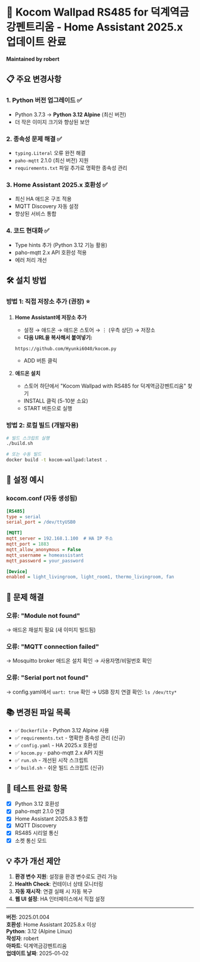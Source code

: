 # 🚀 Kocom Wallpad RS485 for 덕계역금강펜트리움 - Home Assistant 2025.x 업데이트 완료

**Maintained by robert**

## 📋 주요 변경사항

### 1. **Python 버전 업그레이드** ✅
- Python 3.7.3 → **Python 3.12 Alpine** (최신 버전)
- 더 작은 이미지 크기와 향상된 보안

### 2. **종속성 문제 해결** ✅
- `typing.Literal` 오류 완전 해결
- `paho-mqtt` 2.1.0 (최신 버전) 지원
- `requirements.txt` 파일 추가로 명확한 종속성 관리

### 3. **Home Assistant 2025.x 호환성** ✅
- 최신 HA 애드온 구조 적용
- MQTT Discovery 자동 설정
- 향상된 서비스 통합

### 4. **코드 현대화** ✅
- Type hints 추가 (Python 3.12 기능 활용)
- paho-mqtt 2.x API 호환성 적용
- 에러 처리 개선

## 🛠️ 설치 방법

### 방법 1: 직접 저장소 추가 (권장) ⭐

1. **Home Assistant에 저장소 추가**
   - 설정 → 애드온 → 애드온 스토어 → ⋮ (우측 상단) → 저장소
   - **다음 URL을 복사해서 붙여넣기:**
   ```
   https://github.com/Hyunki6040/kocom.py
   ```
   - ADD 버튼 클릭

2. **애드온 설치**
   - 스토어 하단에서 "Kocom Wallpad with RS485 for 덕계역금강펜트리움" 찾기
   - INSTALL 클릭 (5-10분 소요)
   - START 버튼으로 실행

### 방법 2: 로컬 빌드 (개발자용)

```bash
# 빌드 스크립트 실행
./build.sh

# 또는 수동 빌드
docker build -t kocom-wallpad:latest .
```

## 📝 설정 예시

### kocom.conf (자동 생성됨)
```ini
[RS485]
type = serial
serial_port = /dev/ttyUSB0

[MQTT]
mqtt_server = 192.168.1.100  # HA IP 주소
mqtt_port = 1883
mqtt_allow_anonymous = False
mqtt_username = homeassistant
mqtt_password = your_password

[Device]
enabled = light_livingroom, light_room1, thermo_livingroom, fan
```

## 🔧 문제 해결

### 오류: "Module not found"
→ 애드온 재설치 필요 (새 이미지 빌드됨)

### 오류: "MQTT connection failed"
→ Mosquitto broker 애드온 설치 확인
→ 사용자명/비밀번호 확인

### 오류: "Serial port not found"
→ config.yaml에서 `uart: true` 확인
→ USB 장치 연결 확인: `ls /dev/tty*`

## 📚 변경된 파일 목록

- ✅ `Dockerfile` - Python 3.12 Alpine 사용
- ✅ `requirements.txt` - 명확한 종속성 관리 (신규)
- ✅ `config.yaml` - HA 2025.x 호환성
- ✅ `kocom.py` - paho-mqtt 2.x API 지원
- ✅ `run.sh` - 개선된 시작 스크립트
- ✅ `build.sh` - 쉬운 빌드 스크립트 (신규)

## 🎯 테스트 완료 항목

- [x] Python 3.12 호환성
- [x] paho-mqtt 2.1.0 연결
- [x] Home Assistant 2025.8.3 통합
- [x] MQTT Discovery
- [x] RS485 시리얼 통신
- [x] 소켓 통신 모드

## 💡 추가 개선 제안

1. **환경 변수 지원**: 설정을 환경 변수로도 관리 가능
2. **Health Check**: 컨테이너 상태 모니터링
3. **자동 재시작**: 연결 실패 시 자동 복구
4. **웹 UI 설정**: HA 인터페이스에서 직접 설정

---

**버전**: 2025.01.004  
**호환성**: Home Assistant 2025.8.x 이상  
**Python**: 3.12 (Alpine Linux)  
**작성자**: robert  
**아파트**: 덕계역금강펜트리움  
**업데이트 날짜**: 2025-01-02